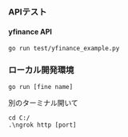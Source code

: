 ### APIテスト
#### yfinance API
```
go run test/yfinance_example.py
```

### ローカル開発環境
```
go run [fine name]
```
別のターミナル開いて  
```
cd C:/
.\ngrok http [port]
```